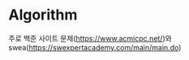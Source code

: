 # Algorithm

주로 백준 사이트 문제(https://www.acmicpc.net/)와 swea(https://swexpertacademy.com/main/main.do)
